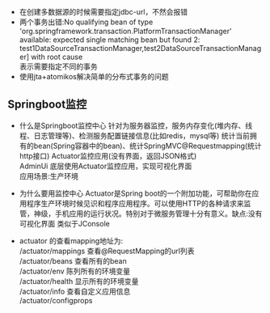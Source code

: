 * 在创建多数据源的时候需要指定jdbc-url，不然会报错
* 两个事务出错:No qualifying bean of type 'org.springframework.transaction.PlatformTransactionManager' available: expected single matching bean but found 2: test1DataSourceTransactionManager,test2DataSourceTransactionManager] with root cause  
表示需要指定不同的事务
* 使用jta+atomikos解决简单的分布式事务的问题 


## Springboot监控
* 什么是Springboot监控中心
  针对为服务器监控，服务内存变化(堆内存、线程、日志管理等)、检测服务配置链接信息(比如redis，mysql等)
  统计当前拥有的bean(Spring容器中的bean)、统计SpringMVC@Requestmapping(统计http接口)
  Actuator监控应用(没有界面，返回JSON格式)  
  AdminUi 底层使用Actuator监控应用，实现可视化界面  
  应用场景:生产环境
* 为什么要用监控中心
Actuator是Spring boot的一个附加功能，可帮助你在应用程序生产环境时候见识和程序应用程序。可以使用HTTP的各种请求来监管，神级，手机应用的运行状况。特别对于微服务管理十分有意义。缺点:没有可视化界面
类似于JConsole

* actuator 的查看mapping地址为:  
/actuator/mappings  查看@RequestMapping的url列表  
/actuator/beans     查看所有的bean  
/actuator/env       陈列所有的环境变量  
/actuator/health    显示所有的环境变量  
/actuator/info      查看自定义应用信息  
/actuator/configprops
